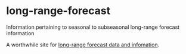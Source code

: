 # long-range-forecast
Information pertaining to seasonal to subseasonal long-range forecast information

A worthwhile site for [long-range forecast data and infomation](https://www.worldclimateservice.com/2021/06/27/long-range-weather-forecast/).
